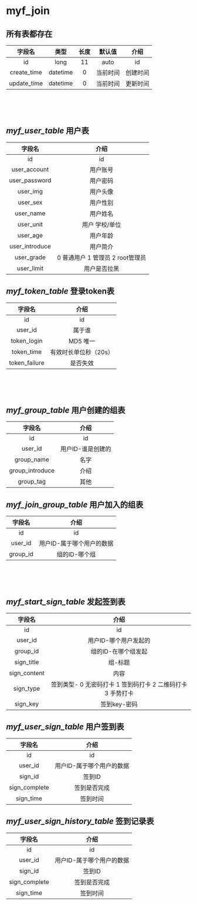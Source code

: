 myf_join
======
所有表都存在
---

|     字段名     |    类型    | 长度  | 默认值  |  介绍  |
|:-----------:|:--------:|:---:|:----:|:----:|
|     id      |   long   | 11  | auto |  id  |
| create_time | datetime |  0  | 当前时间 | 创建时间 |
| update_time | datetime |  0  | 当前时间 | 更新时间 |

<br/><br/><br/>

*myf_user_table* 用户表
------------------------

|      字段名       |           介绍           |
|:--------------:|:----------------------:|
|       id       |           id           |
|  user_account  |          用户账号          |
| user_password  |          用户密码          |
|    user_img    |          用户头像          |
|    user_sex    |          用户性别          |
|   user_name    |          用户姓名          |
|   user_unit    |        用户 学校/单位        |
|    user_age    |          用户年龄          |
| user_introduce |          用户简介          |
|   user_grade   | 0 普通用户 1 管理员 2 root管理员 |
|   user_limit   |         用户是否拉黑         |

*myf_token_table* 登录token表
------------------------

|      字段名      |      介绍      |
|:-------------:|:------------:|
|      id       |      id      | 
|    user_id    |     属于谁      | 
|  token_login  |    MD5 唯一    | 
|  token_time   | 有效时长单位秒（20s） |
| token_failure |     是否失效     | 

<br/><br/><br/>





*myf_group_table* 用户创建的组表
------------------------

|       字段名       |     介绍     |
|:---------------:|:----------:|
|       id        |     id     | 
|     user_id     | 用户ID-谁是创建的 | 
|   group_name    |     名字     | 
| group_introduce |     介绍     |
|    group_tag    |     其他     | 

*myf_join_group_table* 用户加入的组表
------------------------

|   字段名    |       介绍       |
|:--------:|:--------------:|
|    id    |       id       | 
| user_id  | 用户ID-属于哪个用户的数据 | 
| group_id |    组的ID-哪个组    | 

<br/><br/><br/>



*myf_start_sign_table* 发起签到表
------------------------

|     字段名      |                  介绍                  |
|:------------:|:------------------------------------:|
|      id      |                  id                  | 
|   user_id    |             用户ID-哪个用户发起的             | 
|   group_id   |             组的ID-在哪个组发起              |
|  sign_title  |                 组-标题                 | 
| sign_content |                  内容                  | 
|  sign_type   | 签到类型- 0 无密码打卡 1 签到码打卡 2 二维码打卡 3 手势打卡 | 
|   sign_key   |               签到key-密码               | 

*myf_user_sign_table* 用户签到表
------------------------

|      字段名      |       介绍       |
|:-------------:|:--------------:|
|      id       |       id       | 
|    user_id    | 用户ID-属于哪个用户的数据 | 
|    sign_id    |      签到ID      |
| sign_complete |     签到是否完成     | 
|   sign_time   |      签到时间      | 

*myf_user_sign_history_table* 签到记录表
------------------------

|      字段名      |       介绍       |
|:-------------:|:--------------:|
|      id       |       id       | 
|    user_id    | 用户ID-属于哪个用户的数据 | 
|    sign_id    |      签到ID      |
| sign_complete |     签到是否完成     | 
|   sign_time   |      签到时间      | 

<br/><br/><br/>

